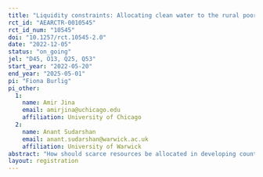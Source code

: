 ```yaml
---
title: "Liquidity constraints: Allocating clean water to the rural poor"
rct_id: "AEARCTR-0010545"
rct_id_num: "10545"
doi: "10.1257/rct.10545-2.0"
date: "2022-12-05"
status: "on_going"
jel: "D45, O13, Q25, Q53"
start_year: "2022-05-20"
end_year: "2025-05-01"
pi: "Fiona Burlig"
pi_other:
  1:
    name: Amir Jina
    email: amirjina@uchicago.edu
    affiliation: University of Chicago
  2:
    name: Anant Sudarshan
    email: anant.sudarshan@warwick.ac.uk
    affiliation: University of Warwick
abstract: "How should scarce resources be allocated in developing countries? Weitzman (1977) highlights a trade-off between prices, which generate allocative efficiency, and quotas, which might have desirable distributional consequences.  In partnership with a private company supplying clean water to rural Odisha, India, we plan to run an experiment to measure the relative effectiveness of different allocation mechanisms. We will measure the price elasticity of demand for clean water, health effects from consuming clean water, and the extent to which liquidity constraints and intra-household inefficiencies reduce consumption. To do so, we implement a cluster-randomized trial, where 160 villages are randomized into a pure control group and multiple treatment arms: (i) discounts; (ii) a monthly quota; and (iii) an exchangeable quota, where unused allocation can be exchanged for cash. We subsequently randomize which households within each treatment village will receive treatment. We plan to measure effects of treatment on water consumption and health outcomes using a combination of survey and administrative data."
layout: registration
---
```


